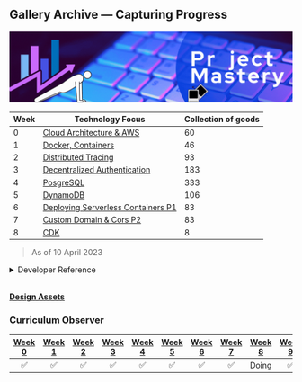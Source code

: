 ## Gallery Archive — Capturing Progress

<img src="cover-assets.gif">
<br>

| Week | Technology Focus  | Collection of goods|
|------|-------------------------|-------------------------|
| 0    |        [Cloud Architecture & AWS](week0)                  |60|
| 1    |   [Docker, Containers](week1)               |46|
| 2    |     [Distributed Tracing](week2)     |93|
| 3    |    [Decentralized Authentication](Week3)                     |183|
| 4    |         [PosgreSQL](week4)                |333|
| 5    |       [DynamoDB](week5)                  |106|
| 6    |     [Deploying Serverless Containers P1](week6-7)   |83|
| 7    |     [Custom Domain &  Cors P2](week6-7)                    |83|
|8   | [CDK](week8)|8|

> As of 10 April 2023

<details>
  <summary>Developer Reference</summary>
  <img src="file-count.png">

[Scripting companion](files-count)

</details>

<br>

[**Design Assets**](../../_docs/assets/README.md)


### **Curriculum Observer**

| [Week 0](../week0.md) | [Week 1](../week1.md) | [Week 2](../week2.md) | [Week 3](../week3.md) | [Week 4](../week4.md) | [Week 5](../week5.md) | [Week 6](../week6.md) | [Week 7](../week7.md) | [Week 8](../week8.md) | [Week 9](../week9.md) | [Week 10](../week10.md) | [Week 11](../week11.md) | [Week X](../week12.md) |
| :---: | :---: | :---: | :---: | :---: | :---: | :---: | :---: | :---: | :---: | :---: | :---: | :---: | 
| ✅ | ✅ | ✅ | ✅ | ✅ | ✅ | ✅ | ✅ | Doing | ✅ | ✅ | Doing | Doing |




